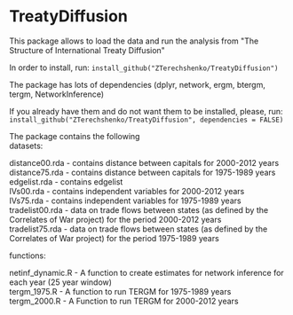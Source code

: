 # TreatyDiffusion

This package allows to load the data and run the analysis from 
"The Structure of International Treaty Diffusion" <br />

In order to install, run:
`install_github("ZTerechshenko/TreatyDiffusion")` <br />

The package has lots of dependencies (dplyr, network, ergm, btergm, tergm, NetworkInference) <br />
	
If you already have them and do not want them to be installed, please, run:
`install_github("ZTerechshenko/TreatyDiffusion", dependencies = FALSE)` <br />

The package contains the following <br />
datasets:<br />


distance00.rda -  contains distance between capitals for 2000-2012 years <br />
distance75.rda -  contains distance between capitals for 1975-1989 years <br />
edgelist.rda - contains edgelist <br />
IVs00.rda - contains independent variables for 2000-2012 years <br />
IVs75.rda - contains independent variables for 1975-1989 years <br />
tradelist00.rda - data on trade flows between states (as defined by the Correlates of War
				 project) for the period 2000-2012 years <br />
tradelist75.rda - data on trade flows between states (as defined by the Correlates of War
				 project) for the period 1975-1989 years <br />



functions: <br />

netinf_dynamic.R - A function to create estimates for network inference for each year
				 (25 year window) <br />
tergm_1975.R - A function to run TERGM for 1975-1989 years <br />
tergm_2000.R - A Function to run TERGM for 2000-2012 years <br />